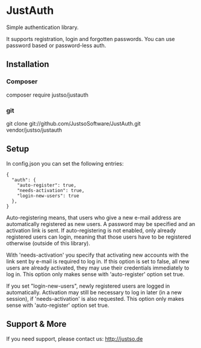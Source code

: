 # JustAuth

Simple authentication library.

It supports registration, login and forgotten passwords. You can use password based or password-less auth.

## Installation

### Composer
  composer require justso/justauth

### git
  git clone git://github.com/JustsoSoftware/JustAuth.git vendor/justso/justauth
  
## Setup

In config.json you can set the following entries:

```
{
  "auth": {
    "auto-register": true,
    "needs-activation": true,
    "login-new-users": true
  },
}
```

Auto-registering means, that users who give a new e-mail address are automatically registered as new users. A password
may be specified and an activation link is sent. If auto-registering is not enabled, only already registered users can
login, meaning that those users have to be registered otherwise (outside of this library).

With 'needs-activation' you specify that activating new accounts with the link sent by e-mail is required to log in.
If this option is set to false, all new users are already activated, they may use their credentials immediately to
log in. This option only makes sense with 'auto-register' option set true.

If you set "login-new-users", newly registered users are logged in automatically. Activation may still be necessary to
log in later (in a new session), if 'needs-activation' is also requested. This option only makes sense with
'auto-register' option set true.

## Support & More

If you need support, please contact us: http://justso.de
